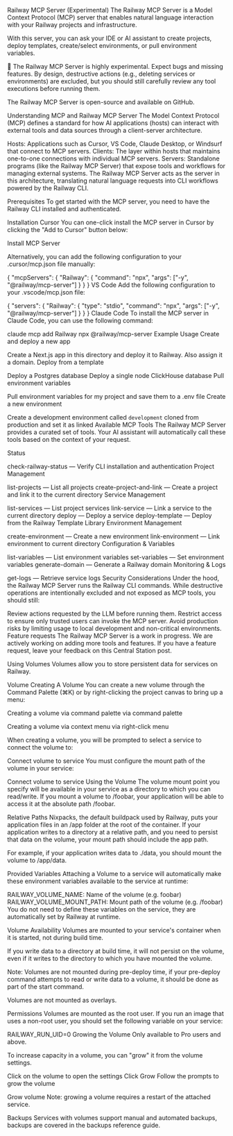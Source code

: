 Railway MCP Server (Experimental)
The Railway MCP Server is a Model Context Protocol (MCP) server that enables natural language interaction with your Railway projects and infrastructure.

With this server, you can ask your IDE or AI assistant to create projects, deploy templates, create/select environments, or pull environment variables.

🚨 The Railway MCP Server is highly experimental. Expect bugs and missing features. By design, destructive actions (e.g., deleting services or environments) are excluded, but you should still carefully review any tool executions before running them.

The Railway MCP Server is open-source and available on GitHub.

Understanding MCP and Railway MCP Server
The Model Context Protocol (MCP) defines a standard for how AI applications (hosts) can interact with external tools and data sources through a client-server architecture.

Hosts: Applications such as Cursor, VS Code, Claude Desktop, or Windsurf that connect to MCP servers.
Clients: The layer within hosts that maintains one-to-one connections with individual MCP servers.
Servers: Standalone programs (like the Railway MCP Server) that expose tools and workflows for managing external systems.
The Railway MCP Server acts as the server in this architecture, translating natural language requests into CLI workflows powered by the Railway CLI.

Prerequisites
To get started with the MCP server, you need to have the Railway CLI installed and authenticated.

Installation
Cursor
You can one-click install the MCP server in Cursor by clicking the "Add to Cursor" button below:

Install MCP Server

Alternatively, you can add the following configuration to your .cursor/mcp.json file manually:

{
  "mcpServers": {
    "Railway": {
      "command": "npx",
      "args": ["-y", "@railway/mcp-server"]
    }
  }
}
VS Code
Add the following configuration to your .vscode/mcp.json file:

{
  "servers": {
    "Railway": {
      "type": "stdio",
      "command": "npx",
      "args": ["-y", "@railway/mcp-server"]
    }
  }
}
Claude Code
To install the MCP server in Claude Code, you can use the following command:

claude mcp add Railway npx @railway/mcp-server
Example Usage
Create and deploy a new app

Create a Next.js app in this directory and deploy it to Railway.
Also assign it a domain.
Deploy from a template

Deploy a Postgres database
Deploy a single node ClickHouse database
Pull environment variables

Pull environment variables for my project and save them to a .env file
Create a new environment

Create a development environment called `development` 
cloned from production and set it as linked
Available MCP Tools
The Railway MCP Server provides a curated set of tools. Your AI assistant will automatically call these tools based on the context of your request.

Status

check-railway-status — Verify CLI installation and authentication
Project Management

list-projects — List all projects
create-project-and-link — Create a project and link it to the current directory
Service Management

list-services — List project services
link-service — Link a service to the current directory
deploy — Deploy a service
deploy-template — Deploy from the Railway Template Library
Environment Management

create-environment — Create a new environment
link-environment — Link environment to current directory
Configuration & Variables

list-variables — List environment variables
set-variables — Set environment variables
generate-domain — Generate a Railway domain
Monitoring & Logs

get-logs — Retrieve service logs
Security Considerations
Under the hood, the Railway MCP Server runs the Railway CLI commands. While destructive operations are intentionally excluded and not exposed as MCP tools, you should still:

Review actions requested by the LLM before running them.
Restrict access to ensure only trusted users can invoke the MCP server.
Avoid production risks by limiting usage to local development and non-critical environments.
Feature requests
The Railway MCP Server is a work in progress. We are actively working on adding more tools and features. If you have a feature request, leave your feedback on this Central Station post.

Using Volumes
Volumes allow you to store persistent data for services on Railway.


Volume
Creating A Volume
You can create a new volume through the Command Palette (⌘K) or by right-clicking the project canvas to bring up a menu:


Creating a volume via command palette
via command palette


Creating a volume via context menu
via right-click menu

When creating a volume, you will be prompted to select a service to connect the volume to:


Connect volume to service
You must configure the mount path of the volume in your service:


Connect volume to service
Using the Volume
The volume mount point you specify will be available in your service as a directory to which you can read/write. If you mount a volume to /foobar, your application will be able to access it at the absolute path /foobar.

Relative Paths
Nixpacks, the default buildpack used by Railway, puts your application files in an /app folder at the root of the container. If your application writes to a directory at a relative path, and you need to persist that data on the volume, your mount path should include the app path.

For example, if your application writes data to ./data, you should mount the volume to /app/data.

Provided Variables
Attaching a Volume to a service will automatically make these environment variables available to the service at runtime:

RAILWAY_VOLUME_NAME: Name of the volume (e.g. foobar)
RAILWAY_VOLUME_MOUNT_PATH: Mount path of the volume (e.g. /foobar)
You do not need to define these variables on the service, they are automatically set by Railway at runtime.

Volume Availability
Volumes are mounted to your service's container when it is started, not during build time.

If you write data to a directory at build time, it will not persist on the volume, even if it writes to the directory to which you have mounted the volume.

Note: Volumes are not mounted during pre-deploy time, if your pre-deploy command attempts to read or write data to a volume, it should be done as part of the start command.

Volumes are not mounted as overlays.

Permissions
Volumes are mounted as the root user. If you run an image that uses a non-root user, you should set the following variable on your service:

RAILWAY_RUN_UID=0
Growing the Volume
Only available to Pro users and above.

To increase capacity in a volume, you can "grow" it from the volume settings.

Click on the volume to open the settings
Click Grow
Follow the prompts to grow the volume

Grow volume
Note: growing a volume requires a restart of the attached service.

Backups
Services with volumes support manual and automated backups, backups are covered in the backups reference guide.

